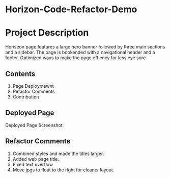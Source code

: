 # Horizon-Code-Refactor-Demo
# Project Description
Horiseon page features a large hero banner followed by three main sections and a sidebar.  The page is bookended with a navigational header and a footer.  Optimized ways to make the page effiency for less eye sore.

## Contents
1. Page Deploymewnt
2. Refactor Comments
3. Contribution

## Deployed Page

Deployed Page Screenshot:



## Refactor Comments
1. Combined styles and made the titles larger.
2. Added web page title.
3. Fixed text overflow
4. Move jpgs to float to the right for cleaner layout.
